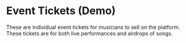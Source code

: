 # Event Tickets (Demo)

These are individual event tickets for musicians to sell on the platform. These tickets are for both live performances and airdrops of songs.
